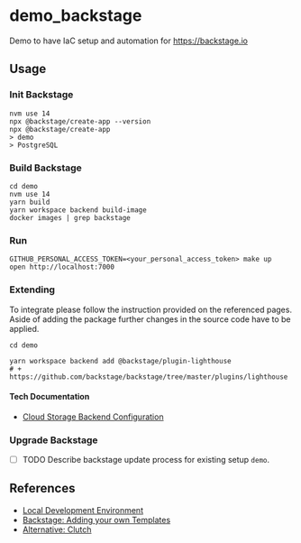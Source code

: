 # demo_backstage

Demo to have IaC setup and automation for https://backstage.io

## Usage

### Init Backstage

```
nvm use 14
npx @backstage/create-app --version
npx @backstage/create-app
> demo
> PostgreSQL
```

### Build Backstage

```
cd demo
nvm use 14
yarn build
yarn workspace backend build-image
docker images | grep backstage
```

### Run

```
GITHUB_PERSONAL_ACCESS_TOKEN=<your_personal_access_token> make up
open http://localhost:7000
```

### Extending

To integrate please follow the instruction provided on the referenced pages.
Aside of adding the package further changes in the source code have to be applied.

```
cd demo

yarn workspace backend add @backstage/plugin-lighthouse
# + https://github.com/backstage/backstage/tree/master/plugins/lighthouse
```

#### Tech Documentation

- [Cloud Storage Backend Configuration](https://backstage.io/docs/features/techdocs/using-cloud-storage)

### Upgrade Backstage

- [ ] TODO Describe backstage update process for existing setup `demo`.

## References

- [Local Development Environment](https://roadie.io/blog/backstage-docker-service-catalog/#:~:text=Backstage%20comes%20with%20a%20built,to%20build%20one%20Docker%20image.)
- [Backstage: Adding your own Templates](https://backstage.io/docs/features/software-templates/adding-templates)
- [Alternative: Clutch](https://clutch.sh/blog/2020/07/22/announcing-clutch/)
